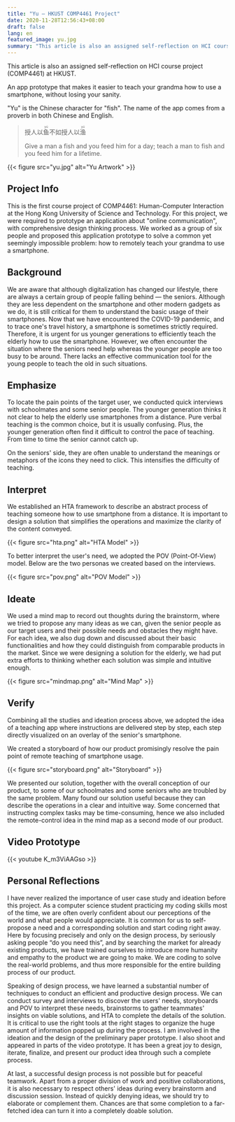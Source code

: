 ```yaml
---
title: "Yu – HKUST COMP4461 Project"
date: 2020-11-28T12:56:43+08:00
draft: false
lang: en
featured_image: yu.jpg
summary: "This article is also an assigned self-reflection on HCI course project (COMP4461) at HKUST. An app prototype that makes it easier to teach your grandma how to use a smartphone, without losing your sanity."
---
```


This article is also an assigned self-reflection on HCI course project (COMP4461) at HKUST.

An app prototype that makes it easier to teach your grandma how to use a smartphone, without losing your sanity.

"Yu" is the Chinese character for "fish". The name of the app comes from a proverb in both Chinese and English.

> 授人以<ruby>鱼<rp>(</rp><rt>yú</rt><rp>)</rp></ruby>不如授人以<ruby>渔<rp>(</rp><rt>yú</rt><rp>)</rp></ruby>
>
> Give a man a fish and you feed him for a day; teach a man to fish and you feed him for a lifetime.

{{< figure src="yu.jpg" alt="Yu Artwork" >}}

## Project Info

This is the first course project of COMP4461: Human-Computer Interaction at the Hong Kong University of Science and Technology. For this project, we were required to prototype an application about "online communication", with comprehensive design thinking process. We worked as a group of six people and proposed this application prototype to solve a common yet seemingly impossible problem: how to remotely teach your grandma to use a smartphone.

## Background

We are aware that although digitalization has changed our lifestyle, there are always a certain group of people falling behind — the seniors. Although they are less dependent on the smartphone and other modern gadgets as we do, it is still critical for them to understand the basic usage of their smartphones. Now that we have encountered the COVID-19 pandemic, and to trace one's travel history, a smartphone is sometimes strictly required. Therefore, it is urgent for us younger generations to efficiently teach the elderly how to use the smartphone. However, we often encounter the situation where the seniors need help whereas the younger people are too busy to be around. There lacks an effective communication tool for the young people to teach the old in such situations.

## Emphasize

To locate the pain points of the target user, we conducted quick interviews with schoolmates and some senior people. The younger generation thinks it not clear to help the elderly use smartphones from a distance. Pure verbal teaching is the common choice, but it is usually confusing. Plus, the younger generation often find it difficult to control the pace of teaching. From time to time the senior cannot catch up.

On the seniors' side, they are often unable to understand the meanings or metaphors of the icons they need to click. This intensifies the difficulty of teaching.

## Interpret

We established an HTA framework to describe an abstract process of teaching someone how to use smartphone from a distance. It is important to design a solution that simplifies the operations and maximize the clarity of the content conveyed.

{{< figure src="hta.png" alt="HTA Model" >}}

To better interpret the user's need, we adopted the POV (Point-Of-View) model. Below are the two personas we created based on the interviews.

{{< figure src="pov.png" alt="POV Model" >}}

## Ideate

We used a mind map to record out thoughts during the brainstorm, where we tried to propose any many ideas as we can, given the senior people as our target users and their possible needs and obstacles they might have. For each idea, we also dug down and discussed about their basic functionalities and how they could distinguish from comparable products in the market. Since we were designing a solution for the elderly, we had put extra efforts to thinking whether each solution was simple and intuitive enough.

{{< figure src="mindmap.png" alt="Mind Map" >}}

## Verify
Combining all the studies and ideation process above, we adopted the idea of a teaching app where instructions are delivered step by step, each step directly visualized on an overlay of the senior's smartphone.

We created a storyboard of how our product promisingly resolve the pain point of remote teaching of smartphone usage.

{{< figure src="storyboard.png" alt="Storyboard" >}}

We presented our solution, together with the overall conception of our product, to some of our schoolmates and some seniors who are troubled by the same problem. Many found our solution useful because they can describe the operations in a clear and intuitive way. Some concerned that instructing complex tasks may be time-consuming, hence we also included the remote-control idea in the mind map as a second mode of our product.

## Video Prototype

{{< youtube K_m3ViAAGso >}}

## Personal Reflections

I have never realized the importance of user case study and ideation before this project. As a computer science student practicing my coding skills most of the time, we are often overly confident about our perceptions of the world and what people would appreciate. It is common for us to self-propose a need and a corresponding solution and start coding right away. Here by focusing precisely and only on the design process, by seriously asking people “do you need this”, and by searching the market for already existing products, we have trained ourselves to introduce more humanity and empathy to the product we are going to make. We are coding to solve the real-world problems, and thus more responsible for the entire building process of our product.

Speaking of design process, we have learned a substantial number of techniques to conduct an efficient and productive design process. We can conduct survey and interviews to discover the users' needs, storyboards and POV to interpret these needs, brainstorms to gather teammates' insights on viable solutions, and HTA to complete the details of the solution. It is critical to use the right tools at the right stages to organize the huge amount of information popped up during the process. I am involved in the ideation and the design of the preliminary paper prototype. I also shoot and appeared in parts of the video prototype. It has been a great joy to design, iterate, finalize, and present our product idea through such a complete process.

At last, a successful design process is not possible but for peaceful teamwork. Apart from a proper division of work and positive collaborations, it is also necessary to respect others' ideas during every brainstorm and discussion session. Instead of quickly denying ideas, we should try to elaborate or complement them. Chances are that some completion to a far-fetched idea can turn it into a completely doable solution.
